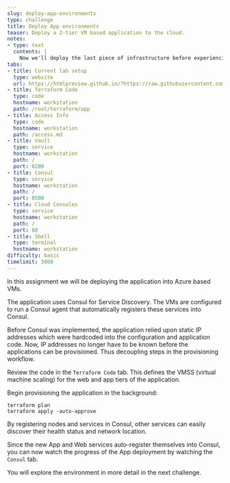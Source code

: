 ```yaml
---
slug: deploy-app-environments
type: challenge
title: Deploy App environments
teaser: Deploy a 2-tier VM based application to the cloud.
notes:
- type: text
  contents: |
    Now we'll deploy the last piece of infrastructure before experiencing the magic of Network Infrastructure Automation w/ Consul Terraform Sync.
tabs:
- title: Current lab setup
  type: website
  url: https://htmlpreview.github.io/?https://raw.githubusercontent.com/hashicorp/field-workshops-consul/master/instruqt-tracks/network-infrastructure-automation/assets/images/7.NIA-Workshop-App_Deploy.html
- title: Terraform Code
  type: code
  hostname: workstation
  path: /root/terraform/app
- title: Access Info
  type: code
  hostname: workstation
  path: /access.md
- title: Vault
  type: service
  hostname: workstation
  path: /
  port: 8200
- title: Consul
  type: service
  hostname: workstation
  path: /
  port: 8500
- title: Cloud Consoles
  type: service
  hostname: workstation
  path: /
  port: 80
- title: Shell
  type: terminal
  hostname: workstation
difficulty: basic
timelimit: 3000
---
```

In this assignment we will be deploying the application into Azure based VMs.

The application uses Consul for Service Discovery. The VMs are configured to run a Consul agent that automatically registers these services into Consul.

Before Consul was implemented, the application relied upon static IP addresses which were hardcoded into the configuration and application code. Now, IP addresses no longer have to be known before the applications can be provisioned. Thus decoupling steps in the provisioning workflow.

Review the code in the `Terraform Code` tab. This defines the VMSS (virtual machine scaling) for the web and app tiers of the application.

Begin provisioning the application in the background:

```
terraform plan
terraform apply -auto-approve
```

By registering nodes and services in Consul, other services can easily discover their health status and network location.

Since the new App and Web services auto-register themselves into Consul, you can now watch the progress of the App deployment by watching the `Consul` tab.

You will explore the environment in more detail in the next challenge.
